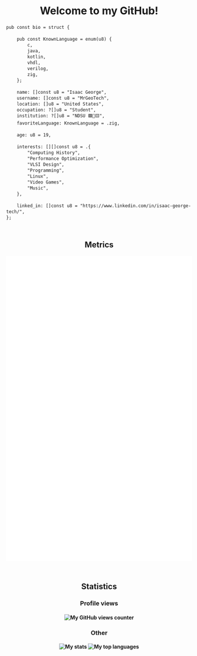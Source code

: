 <h1 align="center">Welcome to my GitHub!</h1>

```zig
pub const bio = struct {
    
    pub const KnownLanguage = enum(u8) {
        c,
        java,
        kotlin,
        vhdl,
        verilog,
        zig,
    };

    name: []const u8 = "Isaac George",
    username: []const u8 = "MrGeoTech",
    location: []u8 = "United States",
    occupation: ?[]u8 = "Student",
    institution: ?[]u8 = "NDSU 🟩🦬🟨",
    favoriteLanguage: KnownLanguage = .zig,
    
    age: u8 = 19,

    interests: [][]const u8 = .{
        "Computing History",
        "Performance Optimization",
        "VLSI Design",
        "Programming",
        "Linux",
        "Video Games",
        "Music",
    },

    linked_in: []const u8 = "https://www.linkedin.com/in/isaac-george-tech/",
};
```

<h2 align="center"><br/>Metrics</h3>

[![MrGeoTech's Metrics](./metrics.terminal.svg)](https://github.com/lowlighter/metrics)

<h2 align="center"><br/>Statistics</h3>

<h3 align="center">Profile views</h3>
<h4 align="center">
<img src="https://profile-counter.glitch.me/{MrGeoTech}/count.svg" alt="My GitHub views counter" />
</h4>

<h3 align="center">Other</h3>
<h4 align="center">
<img src="https://github-readme-stats.vercel.app/api?username=MrGeoTech&show_icons=true&theme=tokyonight" alt="My stats">
<img src="https://github-readme-stats.vercel.app/api/top-langs/?username=MrGeoTech&langs_count=10&theme=tokyonight&layout=compact" alt="My top languages">
</h4>
<!--
**MrGeoTech/MrGeoTech** is a ✨ _special_ ✨ repository because its `README.md` (this file) appears on your GitHub profile.

Here are some ideas to get you started:

- 🔭 I’m currently working on ...
- 🌱 I’m currently learning ...
- 👯 I’m looking to collaborate on ...
- 🤔 I’m looking for help with ...
- 💬 Ask me about ...
- 📫 How to reach me: ...
- 😄 Pronouns: ...
- ⚡ Fun fact: ...
-->
